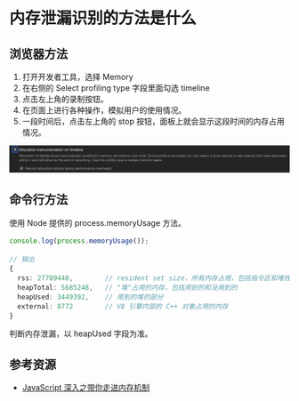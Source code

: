 # 内存泄漏识别的方法是什么

## 浏览器方法

1. 打开开发者工具，选择 Memory
2. 在右侧的 Select profiling type 字段里面勾选 timeline
3. 点击左上角的录制按钮。
4. 在页面上进行各种操作，模拟用户的使用情况。
5. 一段时间后，点击左上角的 stop 按钮，面板上就会显示这段时间的内存占用情况。

![allocation](../assets/allocation.png)

## 命令行方法

使用 Node 提供的 process.memoryUsage 方法。

```ts
console.log(process.memoryUsage());

// 输出
{
  rss: 27709440,		// resident set size，所有内存占用，包括指令区和堆栈
  heapTotal: 5685248,   // "堆"占用的内存，包括用到的和没用到的
  heapUsed: 3449392,	// 用到的堆的部分
  external: 8772 		// V8 引擎内部的 C++ 对象占用的内存
}
```

判断内存泄漏，以 heapUsed 字段为准。

## 参考资源

- [JavaScript 深入之带你走进内存机制](https://muyiy.cn/blog/1/1.4.html)

<br/>
<br/>
<br/>
<ContributorsList />
<br/>
<br/>
<br/>
<Vssue :title="$title" />
